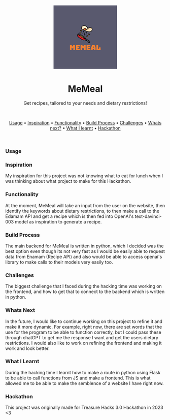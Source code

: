 <h1 align="center">
    <img src="https://github.com/DragonDev07/MeMeal/blob/main/images/MeMealLogo.png?raw=true" alt="Logo">
</h1>

<h1 align="center">MeMeal</h1>
<p align="center">Get recipes, tailored to your needs and dietary restrictions!</p>

<br>
<p align="center">
  <a href="#usage">Usage</a> •
  <a href="#inspiration">Inspiration</a> •
  <a href="#functionality">Functionality</a> •
  <a href="#build-process">Build Process</a> •
  <a href="#challenges">Challenges</a> •
  <a href="#whats-next">Whats next?</a> •
  <a href="#what-i-learnt">What I learnt</a> •
  <a href="#hackathon">Hackathon</a>
</p>
</br>

### Usage


### Inspiration
My inspiration for this project was not knowing what to eat for lunch when I was thinking about what project to make for this Hackathon.

### Functionality
At the moment, MeMeal will take an input from the user on the website, then identify the keywords about dietary restrictions, to then make a call to the Edamam API and get a recipe which is then fed into OpenAI's text-davinci-003 model as inspiration to generate a recipe.

### Build Process
The main backend for MeMeal is written in python, which I decided was the best option even though its not very fast as I would be easily able to request data from Enamam (Recipe API) and also would be able to access openai's library to make calls to their models very easily too.

### Challenges
The biggest challenge that I faced during the hacking time was working on the frontend, and how to get that to connect to the backend which is written in python.

### Whats Next
In the future, I would like to continue working on this project to refine it and make it more dynamic. 
For example, right now, there are set words that the use for the program to be able to function correctly, but I could pass these through chatGPT to get me the response I want and get the users dietary restrictions.
I would also like to work on refining the frontend and making it work and look better.

### What I Learnt
During the hacking time I learnt how to make a route in python using Flask to be able to call functions from JS and make a frontend. 
This is what allowed me to be able to make the semblence of a website I have right now.

### Hackathon
This project was originally made for Treasure Hacks 3.0 Hackathon in 2023 <3
